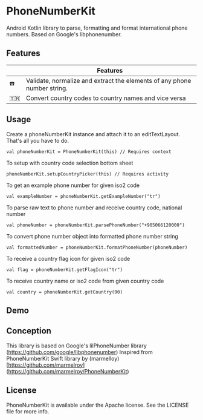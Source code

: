 # PhoneNumberKit
Android Kotlin library to parse, formatting and format international phone numbers.
Based on Google's libphonenumber.


## Features

| |Features |
--------------------------|------------------------------------------------------------
:phone: | Validate, normalize and extract the elements of any phone number string.
:tr: | Convert country codes to country names and vice versa


## Usage

Create a phoneNumberKit instance and attach it to an editTextLayout. That's all you have to do.
```
val phoneNumberKit = PhoneNumberKit(this) // Requires context
```
To setup with country code selection bottom sheet
```
phoneNumberKit.setupCountryPicker(this) // Requires activity
```
To get an example phone number for given iso2 code
```
val exampleNumber = phoneNumberKit.getExampleNumber("tr")
```
To parse raw text to phone number and receive country code, national number
```
val phoneNumber = phoneNumberKit.parsePhoneNumber("+905066120000")
```
To convert phone number object into formatted phone number string
```
val formattedNumber = phoneNumberKit.formatPhoneNumber(phoneNumber)
```
To receive a country flag icon for given iso2 code
```
val flag = phoneNumberKit.getFlagIcon("tr")
```
To receive country name or iso2 code from given country code
```
val country = phoneNumberKit.getCountry(90)
```

## Demo


## Conception
This library is based on Google's lilPhoneNumber library (https://github.com/google/libphonenumber)
Inspired from PhoneNumberKit Swift library by (marmelloy)[https://github.com/marmelroy]  (https://github.com/marmelroy/PhoneNumberKit)

## License
PhoneNumberKit is available under the Apache license. See the LICENSE file for more info.




